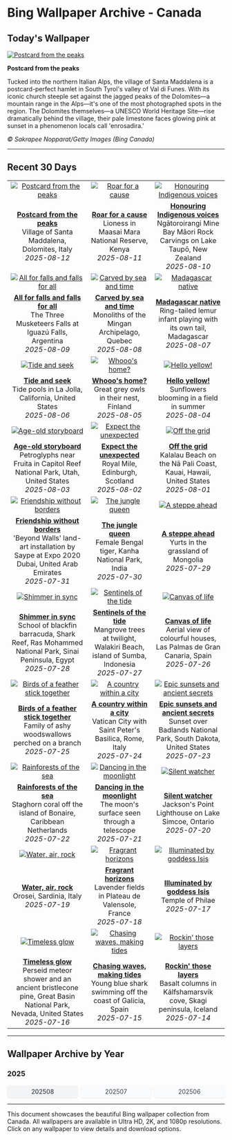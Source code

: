 # Bing Wallpaper Archive - Canada

## Today's Wallpaper

[![Postcard from the peaks](https://www.bing.com/th?id=OHR.SantaMaddalena_EN-CA6755277822_UHD.jpg&pid=hp&w=2560)](https://bing.codexun.com/ca/detail/20250812)

**Postcard from the peaks**

Tucked into the northern Italian Alps, the village of Santa Maddalena is a postcard-perfect hamlet in South Tyrol's valley of Val di Funes. With its iconic church steeple set against the jagged peaks of the Dolomites—a mountain range in the Alps—it's one of the most photographed spots in the region. The Dolomites themselves—a UNESCO World Heritage Site—rise dramatically behind the village, their pale limestone faces glowing pink at sunset in a phenomenon locals call 'enrosadira.'

*© Sakrapee Nopparat/Getty Images (Bing Canada)*

---

## Recent 30 Days

| | | |
|:---:|:---:|:---:|
| [![Postcard from the peaks](https://www.bing.com/th?id=OHR.SantaMaddalena_EN-CA6755277822_UHD.jpg&pid=hp&w=2560)](https://bing.codexun.com/ca/detail/20250812) | [![Roar for a cause](https://www.bing.com/th?id=OHR.LionessKenya_EN-CA6611934793_UHD.jpg&pid=hp&w=2560)](https://bing.codexun.com/ca/detail/20250811) | [![Honouring Indigenous voices](https://www.bing.com/th?id=OHR.MaoriRock_EN-CA7654084969_UHD.jpg&pid=hp&w=2560)](https://bing.codexun.com/ca/detail/20250810) | 
| **[Postcard from the peaks](https://bing.codexun.com/ca/detail/20250812)**<br>Village of Santa Maddalena, Dolomites, Italy<br>*2025-08-12* | **[Roar for a cause](https://bing.codexun.com/ca/detail/20250811)**<br>Lioness in Maasai Mara National Reserve, Kenya<br>*2025-08-11* | **[Honouring Indigenous voices](https://bing.codexun.com/ca/detail/20250810)**<br>Ngātoroirangi Mine Bay Māori Rock Carvings on Lake Taupō, New Zealand<br>*2025-08-10* | 
| [![All for falls and falls for all](https://www.bing.com/th?id=OHR.IguazuArgentina_EN-CA6325716165_UHD.jpg&pid=hp&w=2560)](https://bing.codexun.com/ca/detail/20250809) | [![Carved by sea and time](https://www.bing.com/th?id=OHR.MinganWonders_EN-CA5648384478_UHD.jpg&pid=hp&w=2560)](https://bing.codexun.com/ca/detail/20250808) | [![Madagascar native](https://www.bing.com/th?id=OHR.BabyLemur_EN-CA5435344938_UHD.jpg&pid=hp&w=2560)](https://bing.codexun.com/ca/detail/20250807) | 
| **[All for falls and falls for all](https://bing.codexun.com/ca/detail/20250809)**<br>The Three Musketeers Falls at Iguazú Falls, Argentina<br>*2025-08-09* | **[Carved by sea and time](https://bing.codexun.com/ca/detail/20250808)**<br>Monoliths of the Mingan Archipelago, Quebec<br>*2025-08-08* | **[Madagascar native](https://bing.codexun.com/ca/detail/20250807)**<br>Ring-tailed lemur infant playing with its own tail, Madagascar<br>*2025-08-07* | 
| [![Tide and seek](https://www.bing.com/th?id=OHR.CaliforniaTidepool_EN-CA5246785571_UHD.jpg&pid=hp&w=2560)](https://bing.codexun.com/ca/detail/20250806) | [![Whooo's home?](https://www.bing.com/th?id=OHR.LaplandOwl_EN-CA0382767904_UHD.jpg&pid=hp&w=2560)](https://bing.codexun.com/ca/detail/20250805) | [![Hello yellow!](https://www.bing.com/th?id=OHR.HappySunflower_EN-CA4879838776_UHD.jpg&pid=hp&w=2560)](https://bing.codexun.com/ca/detail/20250804) | 
| **[Tide and seek](https://bing.codexun.com/ca/detail/20250806)**<br>Tide pools in La Jolla, California, United States<br>*2025-08-06* | **[Whooo's home?](https://bing.codexun.com/ca/detail/20250805)**<br>Great grey owls in their nest, Finland<br>*2025-08-05* | **[Hello yellow!](https://bing.codexun.com/ca/detail/20250804)**<br>Sunflowers blooming in a field in summer<br>*2025-08-04* | 
| [![Age-old storyboard](https://www.bing.com/th?id=OHR.FruitaPetroglyphs_EN-CA4731117661_UHD.jpg&pid=hp&w=2560)](https://bing.codexun.com/ca/detail/20250803) | [![Expect the unexpected](https://www.bing.com/th?id=OHR.EdinburghFringe_EN-CA4550434753_UHD.jpg&pid=hp&w=2560)](https://bing.codexun.com/ca/detail/20250802) | [![Off the grid](https://www.bing.com/th?id=OHR.NaPaliKauai_EN-CA4334699303_UHD.jpg&pid=hp&w=2560)](https://bing.codexun.com/ca/detail/20250801) | 
| **[Age-old storyboard](https://bing.codexun.com/ca/detail/20250803)**<br>Petroglyphs near Fruita in Capitol Reef National Park, Utah, United States<br>*2025-08-03* | **[Expect the unexpected](https://bing.codexun.com/ca/detail/20250802)**<br>Royal Mile, Edinburgh, Scotland<br>*2025-08-02* | **[Off the grid](https://bing.codexun.com/ca/detail/20250801)**<br>Kalalau Beach on the Nā Pali Coast, Kauai, Hawaii, United States<br>*2025-08-01* | 
| [![Friendship without borders](https://www.bing.com/th?id=OHR.SaypeDubai_EN-CA4155504073_UHD.jpg&pid=hp&w=2560)](https://bing.codexun.com/ca/detail/20250731) | [![The jungle queen](https://www.bing.com/th?id=OHR.TigerDay_EN-CA3989953116_UHD.jpg&pid=hp&w=2560)](https://bing.codexun.com/ca/detail/20250730) | [![A steppe ahead](https://www.bing.com/th?id=OHR.MongoliaYurts_EN-CA3804108412_UHD.jpg&pid=hp&w=2560)](https://bing.codexun.com/ca/detail/20250729) | 
| **[Friendship without borders](https://bing.codexun.com/ca/detail/20250731)**<br>'Beyond Walls' land-art installation by Saype at Expo 2020 Dubai, United Arab Emirates<br>*2025-07-31* | **[The jungle queen](https://bing.codexun.com/ca/detail/20250730)**<br>Female Bengal tiger, Kanha National Park, India<br>*2025-07-30* | **[A steppe ahead](https://bing.codexun.com/ca/detail/20250729)**<br>Yurts in the grassland of Mongolia<br>*2025-07-29* | 
| [![Shimmer in sync](https://www.bing.com/th?id=OHR.BlackfinBarracuda_EN-CA3621644676_UHD.jpg&pid=hp&w=2560)](https://bing.codexun.com/ca/detail/20250728) | [![Sentinels of the tide](https://www.bing.com/th?id=OHR.MangroveTwilight_EN-CA3445258233_UHD.jpg&pid=hp&w=2560)](https://bing.codexun.com/ca/detail/20250727) | [![Canvas of life](https://www.bing.com/th?id=OHR.LasPalmas_EN-CA3268304328_UHD.jpg&pid=hp&w=2560)](https://bing.codexun.com/ca/detail/20250726) | 
| **[Shimmer in sync](https://bing.codexun.com/ca/detail/20250728)**<br>School of blackfin barracuda, Shark Reef, Ras Mohammed National Park, Sinai Peninsula, Egypt<br>*2025-07-28* | **[Sentinels of the tide](https://bing.codexun.com/ca/detail/20250727)**<br>Mangrove trees at twilight, Walakiri Beach, island of Sumba, Indonesia<br>*2025-07-27* | **[Canvas of life](https://bing.codexun.com/ca/detail/20250726)**<br>Aerial view of colourful houses, Las Palmas de Gran Canaria, Spain<br>*2025-07-26* | 
| [![Birds of a feather stick together](https://www.bing.com/th?id=OHR.AshyWoodswallow_EN-CA5890367905_UHD.jpg&pid=hp&w=2560)](https://bing.codexun.com/ca/detail/20250725) | [![A country within a city](https://www.bing.com/th?id=OHR.VaticanCity_EN-CA5754198361_UHD.jpg&pid=hp&w=2560)](https://bing.codexun.com/ca/detail/20250724) | [![Epic sunsets and ancient secrets](https://www.bing.com/th?id=OHR.BadlandsSunset_EN-CA5588224292_UHD.jpg&pid=hp&w=2560)](https://bing.codexun.com/ca/detail/20250723) | 
| **[Birds of a feather stick together](https://bing.codexun.com/ca/detail/20250725)**<br>Family of ashy woodswallows perched on a branch<br>*2025-07-25* | **[A country within a city](https://bing.codexun.com/ca/detail/20250724)**<br>Vatican City with Saint Peter's Basilica, Rome, Italy<br>*2025-07-24* | **[Epic sunsets and ancient secrets](https://bing.codexun.com/ca/detail/20250723)**<br>Sunset over Badlands National Park, South Dakota, United States<br>*2025-07-23* | 
| [![Rainforests of the sea](https://www.bing.com/th?id=OHR.AcroporaReef_EN-CA5414923469_UHD.jpg&pid=hp&w=2560)](https://bing.codexun.com/ca/detail/20250722) | [![Dancing in the moonlight](https://www.bing.com/th?id=OHR.BigMoon_EN-CA7425798401_UHD.jpg&pid=hp&w=2560)](https://bing.codexun.com/ca/detail/20250721) | [![Silent watcher](https://www.bing.com/th?id=OHR.SimcoeLighthouse_EN-CA4989806848_UHD.jpg&pid=hp&w=2560)](https://bing.codexun.com/ca/detail/20250720) | 
| **[Rainforests of the sea](https://bing.codexun.com/ca/detail/20250722)**<br>Staghorn coral off the island of Bonaire, Caribbean Netherlands<br>*2025-07-22* | **[Dancing in the moonlight](https://bing.codexun.com/ca/detail/20250721)**<br>The moon's surface seen through a telescope<br>*2025-07-21* | **[Silent watcher](https://bing.codexun.com/ca/detail/20250720)**<br>Jackson's Point Lighthouse on Lake Simcoe, Ontario<br>*2025-07-20* | 
| [![Water, air, rock](https://www.bing.com/th?id=OHR.OroseiSardegna_EN-CA6517988362_UHD.jpg&pid=hp&w=2560)](https://bing.codexun.com/ca/detail/20250719) | [![Fragrant horizons](https://www.bing.com/th?id=OHR.FranceLavender_EN-CA4651592826_UHD.jpg&pid=hp&w=2560)](https://bing.codexun.com/ca/detail/20250718) | [![Illuminated by goddess Isis](https://www.bing.com/th?id=OHR.TemplePhilae_EN-CA4518943728_UHD.jpg&pid=hp&w=2560)](https://bing.codexun.com/ca/detail/20250717) | 
| **[Water, air, rock](https://bing.codexun.com/ca/detail/20250719)**<br>Orosei, Sardinia, Italy<br>*2025-07-19* | **[Fragrant horizons](https://bing.codexun.com/ca/detail/20250718)**<br>Lavender fields in Plateau de Valensole, France<br>*2025-07-18* | **[Illuminated by goddess Isis](https://bing.codexun.com/ca/detail/20250717)**<br>Temple of Philae<br>*2025-07-17* | 
| [![Timeless glow](https://www.bing.com/th?id=OHR.PerseidsPine_EN-CA4357451689_UHD.jpg&pid=hp&w=2560)](https://bing.codexun.com/ca/detail/20250716) | [![Chasing waves, making tides](https://www.bing.com/th?id=OHR.YoungShark_EN-CA4182495058_UHD.jpg&pid=hp&w=2560)](https://bing.codexun.com/ca/detail/20250715) | [![Rockin' those layers](https://www.bing.com/th?id=OHR.BasaltColumns_EN-CA4039785638_UHD.jpg&pid=hp&w=2560)](https://bing.codexun.com/ca/detail/20250714) | 
| **[Timeless glow](https://bing.codexun.com/ca/detail/20250716)**<br>Perseid meteor shower and an ancient bristlecone pine, Great Basin National Park, Nevada, United States<br>*2025-07-16* | **[Chasing waves, making tides](https://bing.codexun.com/ca/detail/20250715)**<br>Young blue shark swimming off the coast of Galicia, Spain<br>*2025-07-15* | **[Rockin' those layers](https://bing.codexun.com/ca/detail/20250714)**<br>Basalt columns in Kálfshamarsvík cove, Skagi peninsula, Iceland<br>*2025-07-14* | 


---

## Wallpaper Archive by Year

### 2025
<div style="display: grid; grid-template-columns: repeat(auto-fit, minmax(80px, 1fr)); gap: 6px; margin: 12px 0;">
<a href="https://bing.codexun.com/ca/archive/202508" style="padding: 6px 12px; font-size: 14px; border-radius: 6px; box-shadow: 0 1px 2px rgba(0,0,0,0.1); background-color: #f3f4f6; color: #374151; text-decoration: none; text-align: center; transition: background-color 0.2s ease; font-weight: 500;">202508</a>
<a href="https://bing.codexun.com/ca/archive/202507" style="padding: 6px 12px; font-size: 14px; border-radius: 6px; box-shadow: 0 1px 2px rgba(0,0,0,0.1); background-color: #f9fafb; color: #374151; text-decoration: none; text-align: center; transition: background-color 0.2s ease;">202507</a>
<a href="https://bing.codexun.com/ca/archive/202506" style="padding: 6px 12px; font-size: 14px; border-radius: 6px; box-shadow: 0 1px 2px rgba(0,0,0,0.1); background-color: #f9fafb; color: #374151; text-decoration: none; text-align: center; transition: background-color 0.2s ease;">202506</a>
</div>



---

This document showcases the beautiful Bing wallpaper collection from Canada. All wallpapers are available in Ultra HD, 2K, and 1080p resolutions. Click on any wallpaper to view details and download options.
